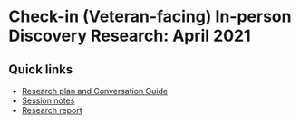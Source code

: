 # Check-in (Veteran-facing) In-person Discovery Research: April 2021

## Quick links

- [Research plan and Conversation Guide](https://github.com/department-of-veterans-affairs/va.gov-team/blob/master/products/health-care/checkin/research/in-person-discovery/researchPlan-conversationGuide.md)
- [Session notes]()
- [Research report]()

